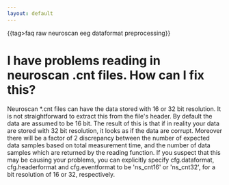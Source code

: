 ```yaml
---
layout: default
---
```


{{tag>faq raw neuroscan eeg dataformat preprocessing}}

# I have problems reading in neuroscan .cnt files. How can I fix this?

Neuroscan *.cnt files can have the data stored with 16 or 32 bit resolution. It is not straightforward to extract this from the file's header. By default the data are assumed to be 16 bit. The result of this is that if in reality your data are stored with 32 bit resolution, it looks as if the data are corrupt. Moreover there will be a factor of 2 discrepancy between the number of expected data samples based on total measurement time, and the number of data samples which are returned by the reading function. If you suspect that this may be causing your problems, you can explicitly specify cfg.dataformat, cfg.headerformat and cfg.eventformat to be 'ns_cnt16' or 'ns_cnt32', for a bit resolution of 16 or 32, respectively. 

